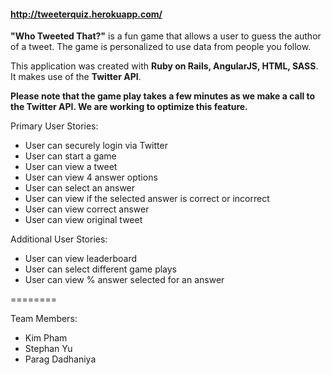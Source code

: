 #### http://tweeterquiz.herokuapp.com/

**"Who Tweeted That?"** is a fun game that allows a user to guess the author of a tweet. The game is personalized to use data from people you follow. 

This application was created with **Ruby on Rails, AngularJS, HTML, SASS**. It makes use of the **Twitter API**.

**Please note that the game play takes a few minutes as we make a call to the Twitter API. We are working to optimize this feature.**

Primary User Stories:
* User can securely login via Twitter
* User can start a game
* User can view a tweet
* User can view 4 answer options 
* User can select an answer
* User can view if the selected answer is correct or incorrect
* User can view correct answer
* User can view original tweet

Additional User Stories:
* User can view leaderboard
* User can select different game plays
* User can view % answer selected for an answer

========

Team Members:
* Kim Pham
* Stephan Yu
* Parag Dadhaniya
